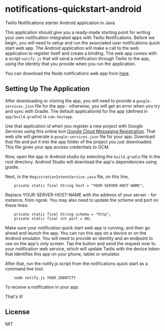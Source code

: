 # notifications-quickstart-android

Twilio Notifications starter Android application in Java

This application should give you a ready-made starting point for writing your
own notification-integrated apps with Twilio Notifications. Before we begin, you will need to setup and run the associated user notifications quick start web app. The Android application will make a call to the web application to register itself and create a binding. The web app comes with a script `notify.js` that will send a notification through Twilio to the app, using the identity that you provide when you run the application.

You can download the Node notifications web app from [here](https://github.com/TwilioDevEd/notifications-quickstart-node).

## Setting Up The Application

After downloading or cloning the app, you will need to provide a `google-services.json` file for the app - otherwise, you will get an error when you try and sync with Gradle. The default applicationId for the app (defined in `app/build.gradle`) is `com.testapp`. 

Use that application id when you register a new project with Google Services using this online tool [Google Cloud Messaging Registration](https://developers.google.com/cloud-messaging/android/client). That web site will generate a `google-services.json` file for your app. Download that file and put it into the app folder of the project you just downloaded. This file gives your app access credentials to GCM.

Now, open the app in Android studio by selecting the `build.gradle` file in the root directory. Android Studio will download the app's dependencies using gradle.

Next, in the `RegistrationIntentService.java` file, on this line,

        private static final String host = "YOUR-SERVER-HOST-NAME";

Replace YOUR-SERVER-HOST-NAME with the address of your server - for instance, from ngrok. You may also need to update the scheme and port on these  lines:

        private static final String schema = "http";
        private static final int port = 80;

Make sure your notification quick start web app is running, and then go ahead and launch the app. You can run this app on a device or on the Android emulator. You will need to provide an identity and an endpoint to use on the app's only screen. Tap the button and send the request over to your notification web service, which will update Twilio with the device token that identifies this app on your phone, tablet or emulator.

After that, run the notify.js script from the notifications quick start as a command line tool:

        node notify.js YOUR_IDENTITY

To receive a notification in your app.

That's it!

## License

MIT
